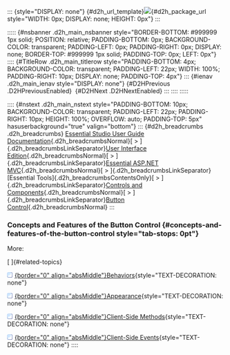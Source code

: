 ::: {style="DISPLAY: none"}
[](ms-xhelp:///?Id=d2h_url_template){#d2h_url_template}![](!package_url!){#d2h_package_url style="WIDTH: 0px; DISPLAY: none; HEIGHT: 0px"}
:::

::::: {#nsbanner .d2h_main_nsbanner style="BORDER-BOTTOM: #999999 1px solid; POSITION: relative; PADDING-BOTTOM: 0px; BACKGROUND-COLOR: transparent; PADDING-LEFT: 0px; PADDING-RIGHT: 0px; DISPLAY: none; BORDER-TOP: #999999 1px solid; PADDING-TOP: 0px; LEFT: 0px"}
:::: {#TitleRow .d2h_main_titlerow style="PADDING-BOTTOM: 4px; BACKGROUND-COLOR: transparent; PADDING-LEFT: 22px; WIDTH: 100%; PADDING-RIGHT: 10px; DISPLAY: none; PADDING-TOP: 4px"}
::: {#ienav .d2h_main_ienav style="DISPLAY: none"}
[](ms-xhelp:///?Id=7206e00c-44fe-483d-9555-6df377ef9f41){#D2HPrevious .D2HPreviousEnabled}  [](ms-xhelp:///?Id=edf2d248-b028-48ce-af40-2f06fc8ae0f4){#D2HNext .D2HNextEnabled}
:::
::::
:::::

:::: {#nstext .d2h_main_nstext style="PADDING-BOTTOM: 10px; BACKGROUND-COLOR: transparent; PADDING-LEFT: 22px; PADDING-RIGHT: 10px; HEIGHT: 100%; OVERFLOW: auto; PADDING-TOP: 5px" hasuserbackground="true" valign="bottom"}
::: {#d2h_breadcrumbs .d2h_breadcrumbs}
[Essential Studio User Guide Documentation](ms-xhelp:///?Id=12457748-09e3-4d74-a240-8e049cedf030){.d2h_breadcrumbsNormal}[ \> ]{.d2h_breadcrumbsLinkSeparator}[User Interface Edition](ms-xhelp:///?Id=c29296b7-531c-413b-a0ec-488ca1f7f669){.d2h_breadcrumbsNormal}[ \> ]{.d2h_breadcrumbsLinkSeparator}[Essential ASP.NET MVC](ms-xhelp:///?Id=4b14e7d1-65c4-4f67-b1aa-2c37709905a5){.d2h_breadcrumbsNormal}[ \> ]{.d2h_breadcrumbsLinkSeparator}[Essential Tools]{.d2h_breadcrumbsContentsOnly}[ \> ]{.d2h_breadcrumbsLinkSeparator}[Controls and Components](ms-xhelp:///?Id=f0af2fff-6f00-4ca4-85a6-54e41ac5dc96){.d2h_breadcrumbsNormal}[ \> ]{.d2h_breadcrumbsLinkSeparator}[Button Control](ms-xhelp:///?Id=1459d62e-b32f-4745-9a4e-5d6a49e1b017){.d2h_breadcrumbsNormal}
:::

### Concepts and Features of the Button Control {#concepts-and-features-of-the-button-control style="tab-stops: 0pt"}

More:

[ ]{#related-topics}

[![](button.gif){border="0" align="absMiddle"}Behaviors](ms-xhelp:///?Id=c7f05bab-f934-450a-9927-63dad6cbe464){style="TEXT-DECORATION: none"}

[![](button.gif){border="0" align="absMiddle"}Appearance](ms-xhelp:///?Id=06bea869-f451-4226-b526-5e51818dab28){style="TEXT-DECORATION: none"}

[![](button.gif){border="0" align="absMiddle"}Client-Side Methods](ms-xhelp:///?Id=cfc244be-9b18-40f4-ae0f-ed94af0077de){style="TEXT-DECORATION: none"}

[![](button.gif){border="0" align="absMiddle"}Client-Side Events](ms-xhelp:///?Id=63b9495e-ec5b-47ed-8432-8a2fb882ae08){style="TEXT-DECORATION: none"}
::::
